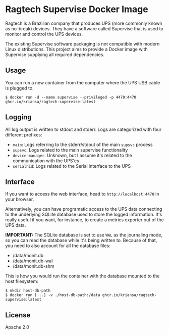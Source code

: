 # Ragtech Supervise Docker Image

Ragtech is a Brazilian company that produces UPS (more commonly known as no-break) devices. They
have a software called Supervise that is used to monitor and control the UPS devices.

The existing Supervise software packaging is not compatible with modern Linux distributions. This
project aims to provide a Docker image with Supervise supplying all required dependencies.

## Usage

You can run a new container from the computer where the UPS USB cable is plugged to.

```
$ docker run -d --name supervise --privileged -p 4470:4470 ghcr.io/kriansa/ragtech-supervise:latest
```

## Logging

All log output is written to stdout and stderr. Logs are categorized with four different prefixes:
  - `main`: Logs referring to the stderr/stdout of the main `supsvc` process
  - `supsvc`: Logs related to the main supervise functionality
  - `device-manager`: Unknown, but I assume it's related to the communication with the UPS'es
  - `serialhid`: Logs related to the Serial interface to the UPS

## Interface

If you want to access the web interface, head to `http://localhost:4470` in your browser.

Alternatively, you can have programatic access to the UPS data connecting to the underlying SQLite
database used to store the logged information. It's really useful if you want, for instance, to
create a metrics exporter out of the UPS data. 

**IMPORTANT:** The SQLite database is set to use `WAL` as the journaling mode, so you can read the
database while it's being written to. Because of that, you need to also account for all the database
files:
  - /data/monit.db
  - /data/monit.db-wal
  - /data/monit.db-shm

This is how you would run the container with the database mounted to the host filesystem:

```
$ mkdir host-db-path
$ docker run [...] -v ./host-db-path:/data ghcr.io/kriansa/ragtech-supervise:latest
```

## License

Apache 2.0
